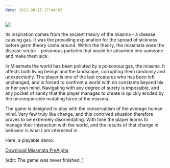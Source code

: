 ```yaml
---
date: 2012-08-15 17:44:03
---
```


[![](http://www.hackniac.com/blog/wp-content/uploads/2012/02/Miasmata_Prealpha.png)](http://www.hackniac.com/blog/wp-content/uploads/2012/02/Miasmata_Prealpha.png)

Its inspiration comes from the ancient theory of the miasma - a disease causing gas. It was the prevailing explanation for the spread of sickness before germ theory came around. Within the theory, the miasmata were the disease vector - poisonous particles that would be absorbed into someone and make them sick.

<!--more-->

In Miasmata the world has been polluted by a poisonous gas, the miasma. It affects both living beings and the landscape, corrupting them randomly and unexpectedly. The player is one of the last creatures who has been left unchanged, and is forced to confront a world with no constants beyond his or her own mind. Navigating with any degree of surety is impossible, and any pocket of sanity that the player manages to create is quickly eroded by the unconquerable mutating force of the miasma.

The game is designed to play with the conservatism of the average human mind. Very few truly like change, and this contrived situation therefore proves to be extremely disorientating. With time the player learns to manage their interaction with the world, and the results of that change in behavior is what I am interested in.

Here, a playable demo:

[Download Miasmata PreAlpha](http://www.hackniac.com/blog/wp-content/uploads/2012/02/Miasmata_Prealpha.zip)

[edit: The game was never finished. ]
